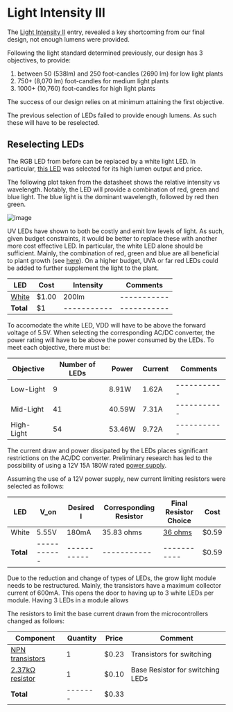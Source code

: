# Light Intensity III

The [Light Intensity II](https://github.com/heonjang/LightControlSystem/blob/Christelle/October%208th%20-%20Light%20Intensity%20II.md) entry, revealed a key shortcoming from our final design, not enough lumens were provided.

Following the light standard determined previously, our design has 3 objectives, to provide:
1. between 50 (538lm) and 250 foot-candles (2690 lm) for low light plants
2. 750+ (8,070 lm) foot-candles for medium light plants
3. 1000+ (10,760) foot-candles for high light plants

The success of our design relies on at minimum attaining the first objective.

The previous selection of LEDs failed to provide enough lumens. As such these will have to be reselected.

## Reselecting LEDs
The RGB LED from before can be replaced by a white light LED. In particular, [this LED](https://www.digikey.com/en/products/detail/ams-osram-usa-inc/GW-P9LR35-PM-M2M3-XX57-1-180-R18/9641611) was selected for its high lumen output and price.

The following plot taken from the datasheet shows the relative intensity vs wavelength. Notably, the LED will provide a combination of red, green and blue light. The blue light is the dominant wavelength, followed by red then green. 

![image](https://user-images.githubusercontent.com/55333859/194781914-64680adb-7ed1-4217-987a-64310fec482a.png)

UV LEDs have shown to both be costly and emit low levels of light. As such, given budget constraints, it would be better to replace these with another more cost effective LED. In particular, the white LED alone should be sufficient. Mainly, the combination of red, green and blue are all beneficial to plant growth (see [here](https://lightsciencetech.com/visible-wavelength-range-plant-growth/#:~:text=610-700%20nm%20is%20considered,plant%20growth%20and%20optimised%20yield)). On a higher budget, UVA or far red LEDs could be added to further supplement the light to the plant.

| LED      | Cost | Intensity | Comments |
| ----------- | ----------- |  ----------- |  ----------- |
| [White](https://www.digikey.com/en/products/detail/ams-osram-usa-inc/GW-P9LR35-PM-M2M3-XX57-1-180-R18/9641611) | $1.00 | 200lm |  ----------- |
| **Total**  | $1        |  ----------- |  ----------- |


To accomodate the white LED, VDD will have to be above the forward voltage of 5.5V. When selecting the corresponding AC/DC converter, the power rating will have to be above the power consumed by the LEDs. 
To meet each objective, there must be:

|Objective |  Number of LEDs      | Power|  Current| Comments |
| ----------- | ----------- |  ----------- |  ----------- | ----------- |
| Low-Light | 9 |  8.91W | 1.62A |  ----------- |
| Mid-Light | 41 |  40.59W | 7.31A |  ----------- |
| High-Light | 54 |  53.46W | 9.72A |  ----------- |

The current draw and power dissipated by the LEDs places significant restrictions on the AC/DC converter. Preliminary research has led to the possibility of using a 12V 15A 180W rated [power supply](https://www.amazon.com/ALITOVE-Transformer-Switching-Converter-Security/dp/B078RZ6C3N/ref=asc_df_B078RZ6C3N/?tag=hyprod-20&linkCode=df0&hvadid=242045434535&hvpos=&hvnetw=g&hvrand=6506752645919981557&hvpone=&hvptwo=&hvqmt=&hvdev=c&hvdvcmdl=&hvlocint=&hvlocphy=9022196&hvtargid=pla-418440784733&th=1).

Assuming the use of a 12V power supply, new current limiting resistors were selected as follows:

| LED      | V_on | Desired I | Corresponding Resistor |Final Resistor Choice |Cost |
| ----------- | ----------- |  ----------- |  ----------- |----------- | ----------- |
| White | 5.55V |  180mA |  35.83 ohms | [36 ohms](https://www.digikey.com/en/products/detail/te-connectivity-passive-product/352136RFT/4279934) |$0.59|
| **Total** | ----------- |  ----------- |  ----------- |----------- | $0.59 |


Due to the reduction and change of types of LEDs, the grow light module needs to be restructured. Mainly, the transistors have a maximum collector current of 600mA. This opens the door to having up to 3 white LEDs per module. Having 3 LEDs in a module allows

The resistors to limit the base current drawn from the microcontrollers changed as follows:

| Component      |Quantity |Price|Comment|
| ----------- | ----------- |  ----------- |   ----------- |  
| [NPN transistors](https://www.digikey.com/en/products/detail/onsemi/MMBT2222AM3T5G/2050501) |1 |    $0.23| Transistors for switching |
| [2.37kΩ resistor](https://www.digikey.com/en/products/detail/stackpole-electronics-inc/RMCF1206FG2K37/1758792) | 1 |   $0.10 |  Base Resistor for switching LEDs  |  
|**Total**|-------|$0.33||
